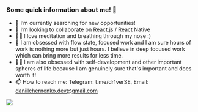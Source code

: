 ### Some quick information about me! 👋

- 🎯 I’m currently searching for new opportunities!
- 👯 I’m looking to collaborate on React.js / React Native
- 🧘‍♂️ I love meditation and breathing through my nose :)
- 🎯 I am obsessed with flow state, focused work and I am sure hours of work is nothing more but just hours. I believe in deep focused work which can bring more results for less time.
- 🧑‍💻 I am also obsessed with self-development and other important spheres of life because I am genuinely sure that's important and does worth it!
- 📫 How to reach me: Telegram: t.me/dr1verSE, Email: daniilchernenko.dev@gmail.com 


[![](https://www.codewars.com/users/dr1verrr/badges/large)](https://www.codewars.com/users/dr1verrr)
